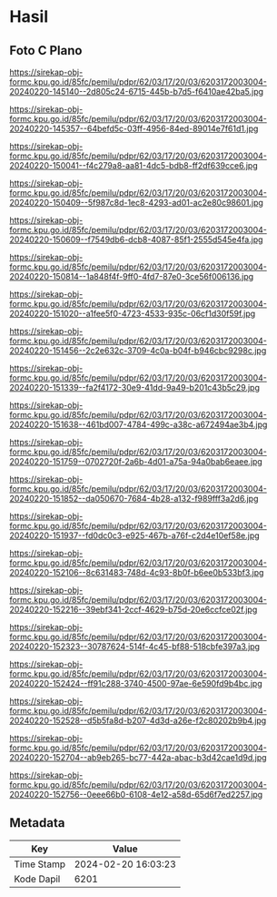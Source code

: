 # Hasil

## Foto C Plano

https://sirekap-obj-formc.kpu.go.id/85fc/pemilu/pdpr/62/03/17/20/03/6203172003004-20240220-145140--2d805c24-6715-445b-b7d5-f6410ae42ba5.jpg

https://sirekap-obj-formc.kpu.go.id/85fc/pemilu/pdpr/62/03/17/20/03/6203172003004-20240220-145357--64befd5c-03ff-4956-84ed-89014e7f61d1.jpg

https://sirekap-obj-formc.kpu.go.id/85fc/pemilu/pdpr/62/03/17/20/03/6203172003004-20240220-150041--f4c279a8-aa81-4dc5-bdb8-ff2df639cce6.jpg

https://sirekap-obj-formc.kpu.go.id/85fc/pemilu/pdpr/62/03/17/20/03/6203172003004-20240220-150409--5f987c8d-1ec8-4293-ad01-ac2e80c98601.jpg

https://sirekap-obj-formc.kpu.go.id/85fc/pemilu/pdpr/62/03/17/20/03/6203172003004-20240220-150609--f7549db6-dcb8-4087-85f1-2555d545e4fa.jpg

https://sirekap-obj-formc.kpu.go.id/85fc/pemilu/pdpr/62/03/17/20/03/6203172003004-20240220-150814--1a848f4f-9ff0-4fd7-87e0-3ce56f006136.jpg

https://sirekap-obj-formc.kpu.go.id/85fc/pemilu/pdpr/62/03/17/20/03/6203172003004-20240220-151020--a1fee5f0-4723-4533-935c-06cf1d30f59f.jpg

https://sirekap-obj-formc.kpu.go.id/85fc/pemilu/pdpr/62/03/17/20/03/6203172003004-20240220-151456--2c2e632c-3709-4c0a-b04f-b946cbc9298c.jpg

https://sirekap-obj-formc.kpu.go.id/85fc/pemilu/pdpr/62/03/17/20/03/6203172003004-20240220-151339--fa2f4172-30e9-41dd-9a49-b201c43b5c29.jpg

https://sirekap-obj-formc.kpu.go.id/85fc/pemilu/pdpr/62/03/17/20/03/6203172003004-20240220-151638--461bd007-4784-499c-a38c-a672494ae3b4.jpg

https://sirekap-obj-formc.kpu.go.id/85fc/pemilu/pdpr/62/03/17/20/03/6203172003004-20240220-151759--0702720f-2a6b-4d01-a75a-94a0bab6eaee.jpg

https://sirekap-obj-formc.kpu.go.id/85fc/pemilu/pdpr/62/03/17/20/03/6203172003004-20240220-151852--da050670-7684-4b28-a132-f989fff3a2d6.jpg

https://sirekap-obj-formc.kpu.go.id/85fc/pemilu/pdpr/62/03/17/20/03/6203172003004-20240220-151937--fd0dc0c3-e925-467b-a76f-c2d4e10ef58e.jpg

https://sirekap-obj-formc.kpu.go.id/85fc/pemilu/pdpr/62/03/17/20/03/6203172003004-20240220-152106--8c631483-748d-4c93-8b0f-b6ee0b533bf3.jpg

https://sirekap-obj-formc.kpu.go.id/85fc/pemilu/pdpr/62/03/17/20/03/6203172003004-20240220-152216--39ebf341-2ccf-4629-b75d-20e6ccfce02f.jpg

https://sirekap-obj-formc.kpu.go.id/85fc/pemilu/pdpr/62/03/17/20/03/6203172003004-20240220-152323--30787624-514f-4c45-bf88-518cbfe397a3.jpg

https://sirekap-obj-formc.kpu.go.id/85fc/pemilu/pdpr/62/03/17/20/03/6203172003004-20240220-152424--ff91c288-3740-4500-97ae-6e590fd9b4bc.jpg

https://sirekap-obj-formc.kpu.go.id/85fc/pemilu/pdpr/62/03/17/20/03/6203172003004-20240220-152528--d5b5fa8d-b207-4d3d-a26e-f2c80202b9b4.jpg

https://sirekap-obj-formc.kpu.go.id/85fc/pemilu/pdpr/62/03/17/20/03/6203172003004-20240220-152704--ab9eb265-bc77-442a-abac-b3d42cae1d9d.jpg

https://sirekap-obj-formc.kpu.go.id/85fc/pemilu/pdpr/62/03/17/20/03/6203172003004-20240220-152756--0eee66b0-6108-4e12-a58d-65d6f7ed2257.jpg


## Metadata

| Key        | Value               |
| ---------- | ------------------- |
| Time Stamp | 2024-02-20 16:03:23 |
| Kode Dapil | 6201                |



